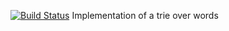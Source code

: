 [![Build Status](https://travis-ci.org/yi-editor/word-trie.svg?branch=master)](https://travis-ci.org/yi-editor/word-trie)
Implementation of a trie over words
